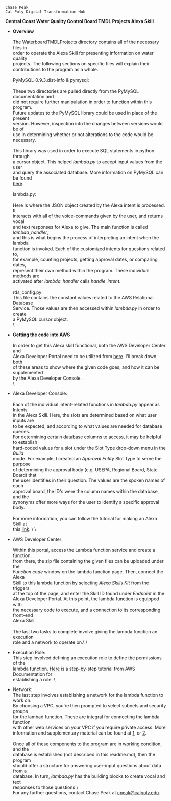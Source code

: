 ```
Chase Peak
Cal Poly Digital Transformation Hub
```

**Central Coast Water Quality Control Board TMDL Projects Alexa Skill**
- **Overview**\
\
The WaterboardTMDLProjects directory contains all of the necessary files in \
order to operate the Alexa Skill for presenting information on water quality \
projects. The following sections on specific files will explain their \
contributions to the program as a whole. \
\
PyMySQL-0.9.3.dist-info & pymysql:\
\
These two directories are pulled directly from the PyMySQL documentation and \
did not require further manipulation in order to function within this program. \
Future updates to the PyMySQL library could be used in place of the present \
version. However, inspection into the changes between versions would be of \
use in determining whether or not alterations to the code would be necessary. \
\
This library was used in order to execute SQL statements in python through \
a cursor object. This helped *lambda.py* to accept input values from the user \
and query the associated database. More information on PyMySQL can be found \
[here](https://pymysql.readthedocs.io/en/latest/). \
\
lambda.py:\
\
Here is where the JSON object created by the Alexa intent is processed. It \
interacts with all of the voice-commands given by the user, and returns vocal \
and text responses for Alexa to give. The main function is called *lambda_handler*, \
and this is what begins the process of interpreting an intent when the lambda \
function is invoked. Each of the customized intents for questions related to, \
for example, counting projects, getting approval dates, or comparing dates, \
represent their own method within the program. These individual methods are \
activated after *lambda_handler* calls *handle_intent*. \
\
rds\_config.py:
\
This file contains the constant values related to the AWS Relational Database \
Service. Those values are then accessed within *lambda.py* in order to create \
a PyMySQL cursor object. \
\
- **Getting the code into AWS**\
\
In order to get this Alexa skill functional, both the AWS Developer Center and \
Alexa Developer Portal need to be utilized from [here](https://developer.amazon.com). I'll break down both \
of these areas to show where the given code goes, and how it can be supplemented \
by the Alexa Developer Console. \
\
- Alexa Developer Console: \
\
Each of the individual intent-related functions in *lambda.py* appear as Intents \
in the Alexa Skill. Here, the slots are determined based on what user inputs are \
to be expected, and according to what values are needed for database queries. \
For determining certain database columns to access, it may be helpful to establish \
hard-coded values for a slot under the Slot Type drop-down menu in the *Build* \
mode. For example, I created an *Approval Entity* Slot Type to serve the purpose \
of determining the approval body (e.g. USEPA, Regional Board, State Board) that \
the user identifies in their question. The values are the spoken names of each \
approval board, the ID's were the column names within the database,  and the \
synonyms offer more ways for the user to identify a specific approval body. \
\
For more information, you can follow the tutorial for making an Alexa Skill at \
this [link](https://developer.amazon.com/en-US/alexa/alexa-skills-kit/tutorials). \ 
\
- AWS Developer Center: \
\
Within this portal, access the Lambda function service and create a function. \
from there, the zip file containing the given files can be uploaded under the \
*Function code* window on the lambda function page. Then, connect the Alexa \
Skill to this lambda function by selecting *Alexa Skills Kit* from the triggers \
at the top of the page, and enter the Skill ID found under *Endpoint* in the \
Alexa Developer Portal. At this point, the lambda function is equipped with \
the necessary code to execute, and a connection to its corresponding front-end \
Alexa Skill. \
\
The last two tasks to complete involve giving the lambda function an execution \
role and a network to operate on.\ 
\
- Execution Role: \
This step involved defining an execution role to define the permissions of the \
lambda function. [Here](https://docs.aws.amazon.com/lambda/latest/dg/lambda-intro-execution-role.html) is a step-by-step tutorial from AWS Documentation for \
establishing a role. \

- Network: \
The last step involves establishing a network for the lambda function to work on. \
By choosing a VPC, you're then prompted to select subnets and security groups \
for the lambad function. These are integral for connecting the lambda function \
with other web services on your VPC if you require private access. More \
information and supplementary material can be found at [1](https://docs.aws.amazon.com/lambda/latest/dg/vpc-rds.html), or [2](https://docs.aws.amazon.com/lambda/latest/dg/vpc.html). \
\
Once all of these components to the program are in working condition, and the \
database is established (not described in this readme.md), then the program \
should offer a structure for answering user-input questions about data from a \
database. In turn, *lambda.py* has the building blocks to create vocal and text \
responses to those questions.\ 
\
For any further questions, contact Chase Peak at cpeak@calpoly.edu.
